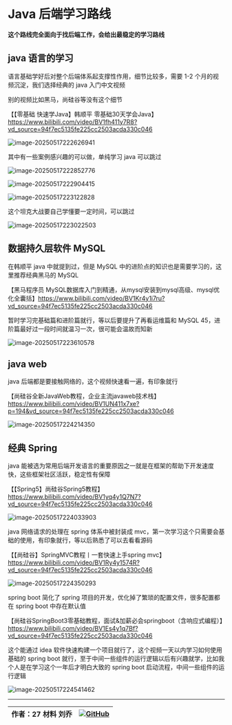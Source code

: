 # Java 后端学习路线



**这个路线完全面向于找后端工作，会给出最稳定的学习路线**



## java 语言的学习

语言基础学好后对整个后端体系起支撑性作用，细节比较多，需要 1-2 个月的视频沉淀，我们选择经典的 java 入门中文视频

别的视频比如黑马，尚硅谷等没有这个细节

【【零基础 快速学Java】韩顺平 零基础30天学会Java】https://www.bilibili.com/video/BV1fh411y7R8?vd_source=94f7ec5135fe225cc2503acda330c046

![image-20250517222626941](./image-20250517222626941.png)



其中有一些案例感兴趣的可以做，单纯学习 java 可以跳过

![image-20250517222852776](./image-20250517222852776.png)

![image-20250517222904415](./image-20250517222904415.png)

![image-20250517223122828](./image-20250517223122828.png)

这个坦克大战要自己学懂要一定时间，可以跳过

![image-20250517223022503](./image-20250517223022503.png)



## 数据持久层软件 MySQL

在韩顺平 java 中就提到过，但是 MySQL 中的进阶点的知识也是需要学习的，这里推荐经典黑马的 MySQL

【黑马程序员 MySQL数据库入门到精通，从mysql安装到mysql高级、mysql优化全囊括】https://www.bilibili.com/video/BV1Kr4y1i7ru?vd_source=94f7ec5135fe225cc2503acda330c046



暂时学习完基础篇和进阶篇就行，等以后要提升了再看运维篇和 MySQL 45，进阶篇最好过一段时间就温习一次，很可能会温故而知新

![image-20250517223610578](./image-20250517223610578.png)



## java web

java 后端都是要接触网络的，这个视频快速看一遍，有印象就行

【尚硅谷全新JavaWeb教程，企业主流javaweb技术栈】https://www.bilibili.com/video/BV1UN411x7xe?p=194&vd_source=94f7ec5135fe225cc2503acda330c046



![image-20250517224214350](./image-20250517224214350.png)



## 经典 Spring 

java 能被选为常用后端开发语言的重要原因之一就是在框架的帮助下开发速度快，这些框架社区活跃，稳定性有保障



【【Spring5】尚硅谷Spring5教程】https://www.bilibili.com/video/BV1yq4y1Q7N7?vd_source=94f7ec5135fe225cc2503acda330c046

![image-20250517224033903](./image-20250517224033903.png)



java 网络请求的处理在 spring 体系中被封装成 mvc，第一次学习这个只需要会基础的使用，有印象就行，等以后熟悉了可以去看看源码



【【尚硅谷】SpringMVC教程丨一套快速上手spring mvc】https://www.bilibili.com/video/BV1Ry4y1574R?vd_source=94f7ec5135fe225cc2503acda330c046



![image-20250517224350293](./image-20250517224350293.png)



spring boot 简化了 spring 项目的开发，优化掉了繁琐的配置文件，很多配置都在 spring boot 中存在默认值



【尚硅谷SpringBoot3零基础教程，面试&加薪必会springboot（含响应式编程）】https://www.bilibili.com/video/BV1Es4y1q7Bf?vd_source=94f7ec5135fe225cc2503acda330c046



这个能通过 idea 软件快速构建一个项目就行了，这个视频一天以内学习如何使用基础的 spring boot 就行，至于中间一些组件的运行逻辑以后有兴趣就学，比如我个人是在学习这个一年后才明白大致的 spring boot 启动流程，中间一些组件的运行逻辑



![image-20250517224541462](./image-20250517224541462.png)

---
| **作者**：27 材料 刘乔 | <a href="https://github.com/Whut2024"><img src="https://img.icons8.com/ios-glyphs/30/000000/github.png" alt="GitHub" style="vertical-align: middle;"></a> |
|-------------------------------|----------------------------------------------------------------------------------------------------|